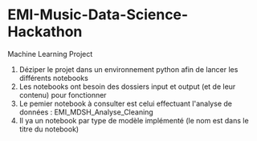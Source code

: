 # EMI-Music-Data-Science-Hackathon
Machine Learning Project

1. Déziper le projet dans un environnement python afin de lancer les différents notebooks
2. Les notebooks ont besoin des dossiers input et output (et de leur contenu) pour fonctionner
3. Le pemier notebook à consulter est celui effectuant l'analyse de données : EMI_MDSH_Analyse_Cleaning
4. Il ya un notebook par type de modèle implémenté (le nom est dans le titre du notebook)
